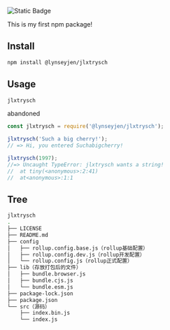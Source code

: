 
![Static Badge](https://img.shields.io/badge/jlxtrysch-v0.4.2-blue?labelColor=gray)

<!-- ![](github:) -->
<!-- ![](https://github.com/dreamlixia/jlxtrysch) -->
This is my first npm package!

Install
---
```bash
npm install @lynseyjen/jlxtrysch
```
Usage
---
```bash
jlxtrysch
```
abandoned
```js
const jlxtrysch = require('@lynseyjen/jlxtrysch');

jlxtrysch('Such a big cherry!');
// => Hi, you entered Suchabigcherry!

jlxtrysch(1997);
//=> Uncaught TypeError: jlxtrysch wants a string!
//  at tiny(<anonymous>:2:41)
//  at<anonymous>:1:1
```

Tree
---
```bash
jlxtrysch
.
├── LICENSE
├── README.md
├── config
│   ├── rollup.config.base.js（rollup基础配置）
│   ├── rollup.config.dev.js（rollup开发配置）
│   └── rollup.config.js（rollup正式配置）
├── lib（存放打包后的文件）
│   ├── bundle.browser.js
│   ├── bundle.cjs.js
│   └── bundle.esm.js
├── package-lock.json
├── package.json
└── src（源码）
    ├── index.bin.js
    └── index.js
```